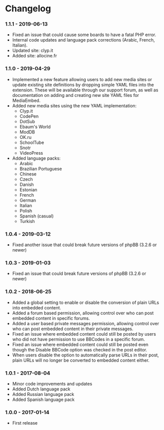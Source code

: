 # Changelog

### 1.1.1 - 2019-06-13

- Fixed an issue that could cause some boards to have a fatal PHP error.
- Internal code updates and language pack corrections (Arabic, French, Italian).
- Updated site: clyp.it
- Added site: allocine.fr

### 1.1.0 - 2019-04-29

- Implemented a new feature allowing users to add new media sites or update 
existing site definitions by dropping simple YAML files into the extension. 
These will be available through our support forum, as well as documentation 
on adding and creating new site YAML files for MediaEmbed.
- Added new media sites using the new YAML implementation:
  - Clyp.it
  - CodePen
  - DotSub
  - Ebaum's World
  - ModDB
  - OK.ru
  - SchoolTube
  - Snotr
  - VideoPress
- Added language packs:
  - Arabic
  - Brazilian Portuguese
  - Chinese
  - Czech
  - Danish
  - Estonian
  - French
  - German
  - Italian
  - Polish
  - Spanish (casual)
  - Turkish

### 1.0.4 - 2019-03-12

- Fixed another issue that could break future versions of phpBB (3.2.6 or newer)

### 1.0.3 - 2019-01-03

- Fixed an issue that could break future versions of phpBB (3.2.6 or newer)

### 1.0.2 - 2018-06-25

- Added a global setting to enable or disable the conversion of plain URLs into embedded content.
- Added a forum based permission, allowing control over who can post embedded content in specific forums.
- Added a user based private messages permission, allowing control over who can post embedded content in their private messages.
- Fixed an issue where embedded content could still be posted by users who did not have permission to use BBCodes in a specific forum.
- Fixed an issue where embedded content could still be posted even though the Disable BBCode option was checked in the post editor.
- When users disable the option to automatically parse URLs in their post, plain URLs will no longer be converted to embedded content either.

### 1.0.1 - 2017-08-04

- Minor code improvements and updates
- Added Dutch language pack
- Added Russian language pack
- Added Spanish language pack

### 1.0.0 - 2017-01-14

- First release

